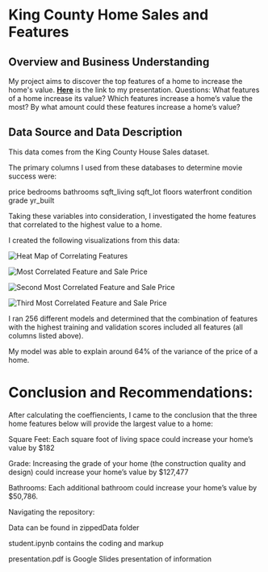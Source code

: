 # King County Home Sales and Features

## Overview and Business Understanding

My project aims to discover the top features of a home to increase the home's value. __[Here](https://docs.google.com/presentation/d/1FV6ToG1TDWpQn5oegywazw8A7p6ldPxW2a7nZ2b5VAs/edit?usp=sharing)__ is the link to my presentation.
Questions: What features of a home increase its value?  Which features increase a home’s value the most?  By what amount could these features increase a home’s value? 


## Data Source and Data Description

This data comes from the King County House Sales dataset.

The primary columns I used from these databases to determine movie success were:

price bedrooms bathrooms sqft_living sqft_lot floors waterfront condition grade yr_built

Taking these variables into consideration, I investigated the home features that correlated to the highest value to a home. 

I created the following visualizations from this data:

![Heat Map of Correlating Features](https://user-images.githubusercontent.com/98120389/204942276-922886bd-ad47-4a93-9f44-9f48cab94e99.png)

![Most Correlated Feature and Sale Price](https://user-images.githubusercontent.com/98120389/204942423-8333c502-89dc-490b-91d0-07fc8598ee08.png)

![Second Most Correlated Feature and Sale Price](https://user-images.githubusercontent.com/98120389/204942461-6a6532ee-b765-4c91-af13-1ebd7861d9b6.png)

![Third Most Correlated Feature and Sale Price](https://user-images.githubusercontent.com/98120389/204942510-94596214-a02c-49d6-b3c8-468dedb05e98.png)

I ran 256 different models and determined that the combination of features with the highest training and validation scores included all features (all columns listed above).

My model was able to explain around 64% of the variance of the price of a home.  

# Conclusion and Recommendations:

After calculating the coeffiencients, I came to the conclusion that the three home features below will provide the largest value to a home:

Square Feet: Each square foot of living space could increase your home’s value by $182

Grade: Increasing the grade of your home (the construction quality and design) could increase your home’s value by $127,477

Bathrooms: Each additional bathroom could increase your home’s value by $50,786. 




Navigating the repository:

Data can be found in zippedData folder

student.ipynb contains the coding and markup

presentation.pdf is Google Slides presentation of information


